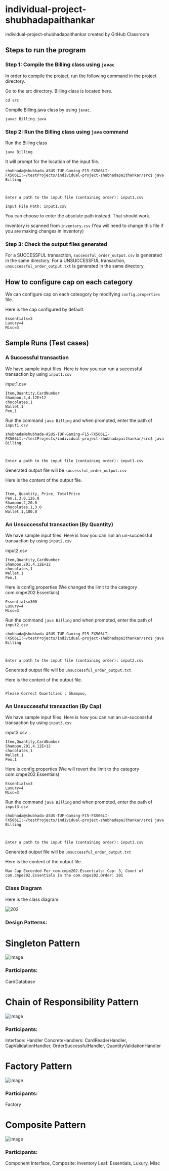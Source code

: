 # individual-project-shubhadapaithankar
individual-project-shubhadapaithankar created by GitHub Classroom


## Steps to run the program

### Step 1: Compile the Billing class using `javac`

In order to compile the project, run the following command in the project directory.

Go to the src directory. Billing class is located here.
```
cd src
```

Compile Billing.java class by using `javac`.

```
javac Billing.java
```


### Step 2: Run the Billing class using `java` command

Run the Billing class
```
java Billing
```

It will prompt for the location of the input file.

```
shubhada@shubhada-ASUS-TUF-Gaming-F15-FX506LI-FX506LI:~/testProjects/individual-project-shubhadapaithankar/src$ java Billing



Enter a path to the input file (containing order): input1.csv

Input File Path: input1.csv

```
You can choose to enter the absolute path instead. That should work. 

Inventory is scanned from `inventory.csv` (You will need to change this file if you are making changes in inventory)

### Step 3: Check the output files generated

For a SUCCESSFUL transaction, `successful_order_output.csv` is generated in the same directory.
For a UNSUCCESSFUL transaction, `unsuccessful_order_output.txt` is generated in the same directory.

## How to configure cap on each category

We can configure cap on each cateogory by modifying `config.properties` file. 

Here is the cap configured by default. 

```
Essentials=3
Luxury=4
Misc=3
```

## Sample Runs (Test cases)

### A Successful transaction

We have sample input files. Here is how you can run a successful transaction by using `input1.csv`

input1.csv

```
Item,Quantity,CardNumber
Shampoo,2,4.12E+12
chocolates,1
Wallet,1
Pen,1
```

Run the command `java Billing` and when prompted, enter the path of `input1.csv`

```
shubhada@shubhada-ASUS-TUF-Gaming-F15-FX506LI-FX506LI:~/testProjects/individual-project-shubhadapaithankar/src$ java Billing



Enter a path to the input file (containing order): input1.csv
```

Generated output file will be `successful_order_output.csv`

Here is the content of the output file.

```

Item, Quantity, Price, TotalPrice
Pen,1,3.0,126.0
Shampoo,2,20.0
chocolates,1,3.0
Wallet,1,100.0

```

### An Unsuccessful transaction (By Quantity)

We have sample input files. Here is how you can run an un-successful transaction by using `input2.csv`

input2.csv

```
Item,Quantity,CardNumber
Shampoo,201,4.12E+12
chocolates,1
Wallet,1
Pen,1

```

Here is config.properties (We changed the limit to the category com.cmpe202.Essentials)

```
Essentials=300
Luxury=4
Misc=3
```

Run the command `java Billing` and when prompted, enter the path of `input2.csv`

```
shubhada@shubhada-ASUS-TUF-Gaming-F15-FX506LI-FX506LI:~/testProjects/individual-project-shubhadapaithankar/src$ java Billing



Enter a path to the input file (containing order): input2.csv

```

Generated output file will be `unsuccessful_order_output.txt`

Here is the content of the output file.

```

Please Correct Quantities : Shampoo, 

```


### An Unsuccessful transaction (By Cap)

We have sample input files. Here is how you can run an un-successful transaction by using `input3.csv`

input3.csv

```
Item,Quantity,CardNumber
Shampoo,201,4.12E+12
chocolates,1
Wallet,1
Pen,1

```

Here is config.properties (We will revert the limit to the category com.cmpe202.Essentials)

```
Essentials=3
Luxury=4
Misc=3
```

Run the command `java Billing` and when prompted, enter the path of `input3.csv`

```
shubhada@shubhada-ASUS-TUF-Gaming-F15-FX506LI-FX506LI:~/testProjects/individual-project-shubhadapaithankar/src$ java Billing



Enter a path to the input file (containing order): input3.csv
```

Generated output file will be `unsuccessful_order_output.txt`

Here is the content of the output file.

```
Max Cap Exceeded For com.cmpe202.Essentials: Cap: 3, Count of com.cmpe202.Essentials in the com.cmpe202.Order: 201

```

### Class Diagram

Here is the class diagram: 

![202](https://user-images.githubusercontent.com/99461999/165007937-913fb0af-6d09-4d3a-923a-d164ffe9720c.jpeg)



### Design Patterns: 

# Singleton Pattern
![image](https://user-images.githubusercontent.com/99461999/166174337-e68f3aac-37be-46cf-b2a8-47fab49cd582.png)

### Participants: 

CardDatabase

# Chain of Responsibility Pattern
![image](https://user-images.githubusercontent.com/99461999/166174293-58efc6eb-4aef-4aa7-a4f0-43d49858b8ce.png)

### Participants: 
Interface: Handler
ConcreteHandlers: CardReaderHandler, CapValidationHandler, OrderSuccessfulHandler, QuantityValidationHandler


# Factory Pattern
![image](https://user-images.githubusercontent.com/99461999/166174358-3db4942b-2ab9-4790-b628-adec1b998fc4.png)

### Participants: 

Factory

# Composite Pattern
![image](https://user-images.githubusercontent.com/99461999/166174220-b8b5109e-6da8-479b-8068-ef8b65876a4c.png)

### Participants:

Component Interface,
Composite: Inventory
Leaf: Essentials, Luxury, Misc

